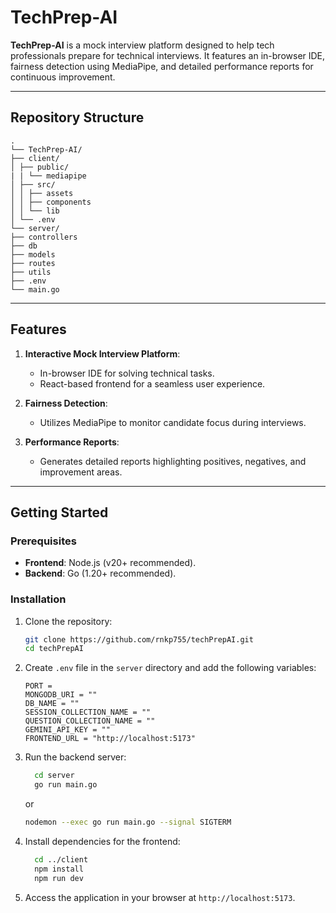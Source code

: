 # TechPrep-AI

**TechPrep-AI** is a mock interview platform designed to help tech professionals prepare for technical interviews. It features an in-browser IDE, fairness detection using MediaPipe, and detailed performance reports for continuous improvement.

---

## Repository Structure

```
.
└── TechPrep-AI/
├── client/
│ ├── public/
| | └── mediapipe
│ ├── src/
│ │ ├── assets
│ │ ├── components
│ │ └── lib
│ └── .env
└── server/
├── controllers
├── db
├── models
├── routes
├── utils
├── .env
└── main.go
```

---

## Features

1. **Interactive Mock Interview Platform**:

      - In-browser IDE for solving technical tasks.
      - React-based frontend for a seamless user experience.

2. **Fairness Detection**:

      - Utilizes MediaPipe to monitor candidate focus during interviews.

3. **Performance Reports**:
      - Generates detailed reports highlighting positives, negatives, and improvement areas.

---

## Getting Started

### Prerequisites

- **Frontend**: Node.js (v20+ recommended).
- **Backend**: Go (1.20+ recommended).

### Installation

1. Clone the repository:
      ```bash
      git clone https://github.com/rnkp755/techPrepAI.git
      cd techPrepAI
      ```
2. Create `.env` file in the `server` directory and add the following variables:
      ```
      PORT =
      MONGODB_URI = ""
      DB_NAME = ""
      SESSION_COLLECTION_NAME = ""
      QUESTION_COLLECTION_NAME = ""
      GEMINI_API_KEY = ""
      FRONTEND_URL = "http://localhost:5173"
      ```
3. Run the backend server:
      ```bash
        cd server
        go run main.go
      ```
      or
      ```bash
      nodemon --exec go run main.go --signal SIGTERM
      ```
4. Install dependencies for the frontend:
      ```bash
        cd ../client
        npm install
        npm run dev
      ```
5. Access the application in your browser at `http://localhost:5173`.
